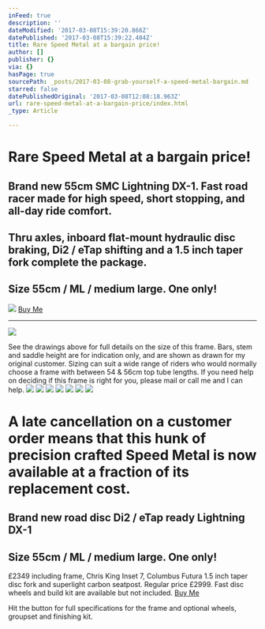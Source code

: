```yaml
---
inFeed: true
description: ''
dateModified: '2017-03-08T15:39:20.866Z'
datePublished: '2017-03-08T15:39:22.484Z'
title: Rare Speed Metal at a bargain price!
author: []
publisher: {}
via: {}
hasPage: true
sourcePath: _posts/2017-03-08-grab-yourself-a-speed-metal-bargain.md
starred: false
datePublishedOriginal: '2017-03-08T12:08:18.963Z'
url: rare-speed-metal-at-a-bargain-price/index.html
_type: Article

---
```

# Rare Speed Metal at a bargain price!

## Brand new 55cm SMC Lightning DX-1\. Fast road racer made for high speed, short stopping, and all-day ride comfort.

## Thru axles, inboard flat-mount hydraulic disc braking, Di2 / eTap shifting and a 1.5 inch taper fork complete the package. 

## Size 55cm / ML / medium large. One only!
![](https://the-grid-user-content.s3-us-west-2.amazonaws.com/dcc11ac7-0b3f-4657-a658-da76acdd47f2.jpg)
[Buy Me][0]

---

![](https://the-grid-user-content.s3-us-west-2.amazonaws.com/b6a5b7ae-87ce-409e-942f-a2074a76dc7a.jpg)

See the drawings above for full details on the size of this frame. Bars, stem and saddle height are for indication only, and are shown as drawn for my original customer. Sizing can suit a wide range of riders who would normally choose a frame with between 54 & 56cm top tube lengths. If you need help on deciding if this frame is right for you, please mail or call me and I can help. ![](https://the-grid-user-content.s3-us-west-2.amazonaws.com/cb715237-1b71-4cfe-bedd-91e1a825dcc4.jpg)
![](https://the-grid-user-content.s3-us-west-2.amazonaws.com/d157e032-0204-4362-bc06-50fa2597fd69.jpg)
![](https://the-grid-user-content.s3-us-west-2.amazonaws.com/f237aea5-1333-4d9f-ab58-ebc294d57cc0.jpg)
![](https://the-grid-user-content.s3-us-west-2.amazonaws.com/9f982f71-b433-4401-b035-820e65994e5b.jpg)
![](https://the-grid-user-content.s3-us-west-2.amazonaws.com/b66f9b2b-cd4f-427c-b7ba-5fdcbc9bdcbe.jpg)
![](https://the-grid-user-content.s3-us-west-2.amazonaws.com/fd730e52-c3ec-4d3e-92c3-ef33579c7cd9.jpg)
![](https://the-grid-user-content.s3-us-west-2.amazonaws.com/537f4b86-8ea7-49a2-a0b9-6cb18594872b.jpg)

# A late cancellation on a customer order means that this hunk of precision crafted Speed Metal is now available at a fraction of its replacement cost.

## Brand new road disc Di2 / eTap ready Lightning DX-1

## Size 55cm / ML / medium large. One only!

£2349 including frame, Chris King Inset 7, Columbus Futura 1.5 inch taper disc fork and superlight carbon seatpost. Regular price £2999\. Fast disc wheels and build kit are available but not included.
[Buy Me][0]

Hit the button for full specifications for the frame and optional wheels, groupset and finishing kit.

[0]: http://ridefullgas.com/custom-titanium/